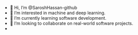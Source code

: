 - 👋 Hi, I’m @SaroshHassan-github
- 👀 I’m interested in machine and deep learning.
- 🌱 I’m currently learning software development.
- 💞️ I’m looking to collaborate on real-world software projects.
-

<!---
SaroshHassan-github/SaroshHassan-github is a ✨ special ✨ repository because its `README.md` (this file) appears on your GitHub profile.
You can click the Preview link to take a look at your changes.
--->
